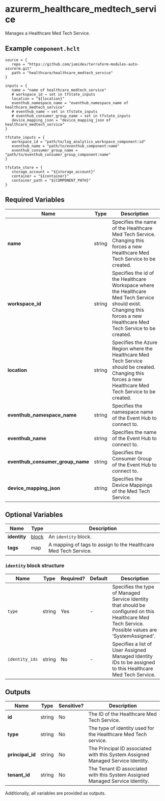 # azurerm_healthcare_medtech_service

Manages a Healthcare Med Tech Service.

## Example `component.hclt`

```hcl
source = {
   repo = "https://github.com/jumidev/terraform-modules-auto-azurerm.git" 
   path = "healthcare/healthcare_medtech_service" 
}

inputs = {
   name = "name of healthcare_medtech_service" 
   # workspace_id → set in tfstate_inputs
   location = "${location}" 
   eventhub_namespace_name = "eventhub_namespace_name of healthcare_medtech_service" 
   # eventhub_name → set in tfstate_inputs
   # eventhub_consumer_group_name → set in tfstate_inputs
   device_mapping_json = "device_mapping_json of healthcare_medtech_service" 
}

tfstate_inputs = {
   workspace_id = "path/to/log_analytics_workspace_component:id" 
   eventhub_name = "path/to/eventhub_component:name" 
   eventhub_consumer_group_name = "path/to/eventhub_consumer_group_component:name" 
}

tfstate_store = {
   storage_account = "${storage_account}" 
   container = "${container}" 
   container_path = "${COMPONENT_PATH}" 
}

```

## Required Variables

| Name | Type |  Description |
| ---- | --------- |  ----------- |
| **name** | string |  Specifies the name of the Healthcare Med Tech Service. Changing this forces a new Healthcare Med Tech Service to be created. | 
| **workspace_id** | string |  Specifies the id of the Healthcare Workspace where the Healthcare Med Tech Service should exist. Changing this forces a new Healthcare Med Tech Service to be created. | 
| **location** | string |  Specifies the Azure Region where the Healthcare Med Tech Service should be created. Changing this forces a new Healthcare Med Tech Service to be created. | 
| **eventhub_namespace_name** | string |  Specifies the namespace name of the Event Hub to connect to. | 
| **eventhub_name** | string |  Specifies the name of the Event Hub to connect to. | 
| **eventhub_consumer_group_name** | string |  Specifies the Consumer Group of the Event Hub to connect to. | 
| **device_mapping_json** | string |  Specifies the Device Mappings of the Med Tech Service. | 

## Optional Variables

| Name | Type |  Description |
| ---- | --------- |  ----------- |
| **identity** | [block](#identity-block-structure) |  An `identity` block. | 
| **tags** | map |  A mapping of tags to assign to the Healthcare Med Tech Service. | 

### `identity` block structure

| Name | Type | Required? | Default | Description |
| ---- | ---- | --------- | ------- | ----------- |
| `type` | string | Yes | - | Specifies the type of Managed Service Identity that should be configured on this Healthcare Med Tech Service. Possible values are 'SystemAssigned'. |
| `identity_ids` | string | No | - | Specifies a list of User Assigned Managed Identity IDs to be assigned to this Healthcare Med Tech Service. |



## Outputs

| Name | Type | Sensitive? | Description |
| ---- | ---- | --------- | --------- |
| **id** | string | No  | The ID of the Healthcare Med Tech Service. | 
| **type** | string | No  | The type of identity used for the Healthcare Med Tech service. | 
| **principal_id** | string | No  | The Principal ID associated with this System Assigned Managed Service Identity. | 
| **tenant_id** | string | No  | The Tenant ID associated with this System Assigned Managed Service Identity. | 

Additionally, all variables are provided as outputs.

